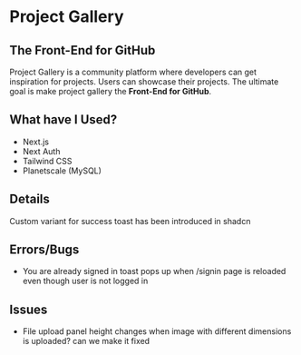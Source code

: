 # Project Gallery

## The Front-End for GitHub

Project Gallery is a community platform where developers can get inspiration for projects. Users can showcase their projects. The ultimate goal is make project gallery the **Front-End for GitHub**.



<!-- Why did you develop it, what was your motivation? -->
<!-- What problem does it solve? -->
<!-- What makes your project stand out? -->

## What have I Used?
<!-- ## Tech Stack -->

- Next.js
- Next Auth
- Tailwind CSS
- Planetscale (MySQL)
<!-- APIS I used -->

<!-- https://dev.to/yuridevat/how-to-create-a-good-readmemd-file-4pa2 -->

## Details

Custom variant for success toast has been introduced in shadcn

## Errors/Bugs

- You are already signed in toast pops up when /signin page is reloaded even though user is not logged in

## Issues

- File upload panel height changes when image with different dimensions is uploaded? can we make it fixed